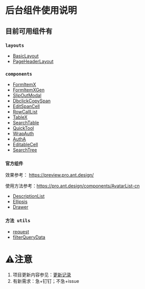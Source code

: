 # 后台组件使用说明


## 目前可用组件有

### `layouts`
* [BasicLayout](src/layouts/BasicLayout/index.md)
* [PageHeaderLayout](src/layouts/PageHeaderLayout/index.md)

###  `components`
* [FormItemX](doc/components/FormItemX/index.md)
* [FormItemXGen](doc/components/FormItemXGen/index.md)
* [SlipOutModal](doc/components/SlipOutModal/index.md)
* [DbclickCopySpan](doc/components/DbclickCopySpan/index.md)
* [EditSpanCell](doc/components/EditSpanCell/index.md)
* [RowCallList](doc/components/RowCallList/index.md)
* [TableX](doc/components/TableX/index.md)
* [SearchTable](doc/components/SearchTable/index.md)
* [QuickTool](doc/components/QuickTool/index.md)
* [WrapAuth](doc/components/WrapAuth/index.md)
* [AuthA](doc/components/AuthA/index.md)
* [EditableCell](doc/components/EditableCell/index.md)
* [SearchTree](doc/components/SearchTree/index.md)


### `官方组件`

效果参考： https://preview.pro.ant.design/

使用方法参考：https://pro.ant.design/components/AvatarList-cn
* [DescriptionList](src/components/DescriptionList/index.md)
* [Ellipsis](src/components/Ellipsis/index.md)
* [Drawer](src/components/Drawer/index.md)




### `方法 utils`
* [request](src/utils/request/index.md)
* [filterQueryData](src/utils/queryTool/index.md)





# ⚠️注意

1. 项目更新内容参见：[更新记录](UPDATE.md)
2. 有新需求：急+钉钉；不急+issue
